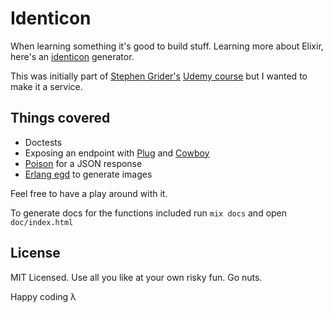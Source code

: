 # Identicon

When learning something it's good to build stuff.
Learning more about Elixir, here's an [identicon](https://en.wikipedia.org/wiki/Identicon) generator.

This was initially part of [Stephen Grider's](https://github.com/StephenGrider) [Udemy course](https://www.udemy.com/course/the-complete-elixir-and-phoenix-bootcamp-and-tutorial) but I wanted to make it a service.

## Things covered

- Doctests
- Exposing an endpoint with [Plug](https://github.com/elixir-plug/plug) and [Cowboy](https://github.com/ninenines/cowboy)
- [Poison](https://github.com/devinus/poison) for a JSON response
- [Erlang egd](https://github.com/erlang/egd) to generate images

Feel free to have a play around with it.

To generate docs for the functions included run `mix docs` and open `doc/index.html`

## License

MIT Licensed. Use all you like at your own risky fun. Go nuts.

Happy coding λ

